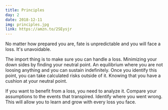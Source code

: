 ```yaml
---
title: Principles
day: 2
date: 2018-12-11
img: principles.jpg
link: https://amzn.to/2SEysjr
---
```


No matter how prepared you are, fate is unpredictable and you will face a loss.
It's unavoidable.

The import thing is to make sure you can handle a loss. Minimizing
your down sides by finding your neutral point. An equilibrium where you are not
loosing anything and you can sustain indefinitely. Once you identify this
point, you can take calculated risks outside of it. Knowing that you have
a cushion at your neutral point.

If you want to benefit from a loss, you need to analyze it. Compare your
assumptions to the events that transpired. Identify where you went wrong. This
will allow you to learn and grow with every loss you face.
